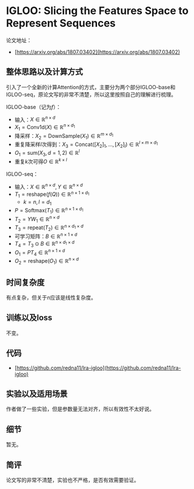 # IGLOO: Slicing the Features Space to Represent Sequences

论文地址：

- [https://arxiv.org/abs/1807.03402](https://arxiv.org/abs/1807.03402)



## 整体思路以及计算方式

引入了一个全新的计算Attention的方式，主要分为两个部分IGLOO-base和IGLOO-seq，原论文写的非常不清楚，所以这里按照自己的理解进行梳理。

IGLOO-base（记为$f$）：

- 输入：$X \in \mathbb R^{n\times d}$
- $X_1 = \mathrm{Conv1d}(X)\in \mathbb R^{n\times d_1}$
- 降采样：$X_2= \mathrm{DownSample}(X_1)\in \mathbb R^{m\times d_1}$
- 重复降采样$l$次得到：$X_3 =\mathrm{Concat}([X_2]_1,\ldots, [X_2]_l)\in \mathbb R^{l\times m \times d_1}$
- $O_1=\mathrm{sum}(X_3, d=1,2)\in \mathbb R^{l}$
- 重复$k$次可得$O\in \mathbb R^{k\times l}$

IGLOO-seq：

- 输入：$X\in \mathbb R^{n\times d}, Y \in \mathbb R^{n\times d}$
- $T_1=\mathrm{reshape}(f(Q))\in \mathbb R^{n\times 1 \times d_1}$
  - $k=n,l=d_1$
- $P=\mathrm{Softmax}(T_1)\in \mathbb R^{n\times 1 \times  d_1}$
- $T_2=Y W_1\in \mathbb R^{n\times d}$
- $T_3=\mathrm{repeat}(T_2)\in \mathbb R^{n\times d_1 \times d}$
- 可学习矩阵：$B\in \mathbb R^{n\times 1 \times d}$
- $T_4 = T_3\odot B \in \mathbb R^{n\times d_1 \times d}$
- $O_1=PT_4 \in \mathbb R^{n\times 1\times d}$
- $O_2=\mathrm{reshape}(O_1)\in \mathbb R^{n\times d}$



## 时间复杂度

有点复杂，但关于$n$应该是线性复杂度。



## 训练以及loss

不变。



## 代码

- [https://github.com/redna11/lra-igloo](https://github.com/redna11/lra-igloo)



## 实验以及适用场景

作者做了一些实验，但是参数量无法对齐，所以有效性不太好说。



## 细节

暂无。



## 简评

论文写的非常不清楚，实验也不严格，是否有效需要验证。